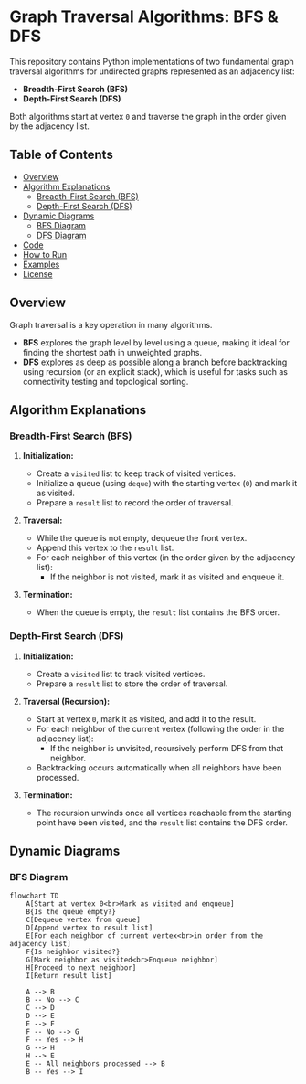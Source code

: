 # Graph Traversal Algorithms: BFS & DFS

This repository contains Python implementations of two fundamental graph traversal algorithms for undirected graphs represented as an adjacency list:
- **Breadth-First Search (BFS)**
- **Depth-First Search (DFS)**

Both algorithms start at vertex `0` and traverse the graph in the order given by the adjacency list.

## Table of Contents

- [Overview](#overview)
- [Algorithm Explanations](#algorithm-explanations)
  - [Breadth-First Search (BFS)](#breadth-first-search-bfs)
  - [Depth-First Search (DFS)](#depth-first-search-dfs)
- [Dynamic Diagrams](#dynamic-diagrams)
  - [BFS Diagram](#bfs-diagram)
  - [DFS Diagram](#dfs-diagram)
- [Code](#code)
- [How to Run](#how-to-run)
- [Examples](#examples)
- [License](#license)

## Overview

Graph traversal is a key operation in many algorithms.  
- **BFS** explores the graph level by level using a queue, making it ideal for finding the shortest path in unweighted graphs.  
- **DFS** explores as deep as possible along a branch before backtracking using recursion (or an explicit stack), which is useful for tasks such as connectivity testing and topological sorting.

## Algorithm Explanations

### Breadth-First Search (BFS)

1. **Initialization:**  
   - Create a `visited` list to keep track of visited vertices.
   - Initialize a queue (using `deque`) with the starting vertex (`0`) and mark it as visited.
   - Prepare a `result` list to record the order of traversal.

2. **Traversal:**  
   - While the queue is not empty, dequeue the front vertex.
   - Append this vertex to the `result` list.
   - For each neighbor of this vertex (in the order given by the adjacency list):
     - If the neighbor is not visited, mark it as visited and enqueue it.

3. **Termination:**  
   - When the queue is empty, the `result` list contains the BFS order.

### Depth-First Search (DFS)

1. **Initialization:**  
   - Create a `visited` list to track visited vertices.
   - Prepare a `result` list to store the order of traversal.

2. **Traversal (Recursion):**  
   - Start at vertex `0`, mark it as visited, and add it to the result.
   - For each neighbor of the current vertex (following the order in the adjacency list):
     - If the neighbor is unvisited, recursively perform DFS from that neighbor.
   - Backtracking occurs automatically when all neighbors have been processed.

3. **Termination:**  
   - The recursion unwinds once all vertices reachable from the starting point have been visited, and the `result` list contains the DFS order.

## Dynamic Diagrams
### BFS Diagram

```mermaid
flowchart TD
    A[Start at vertex 0<br>Mark as visited and enqueue]
    B{Is the queue empty?}
    C[Dequeue vertex from queue]
    D[Append vertex to result list]
    E[For each neighbor of current vertex<br>in order from the adjacency list]
    F{Is neighbor visited?}
    G[Mark neighbor as visited<br>Enqueue neighbor]
    H[Proceed to next neighbor]
    I[Return result list]

    A --> B
    B -- No --> C
    C --> D
    D --> E
    E --> F
    F -- No --> G
    F -- Yes --> H
    G --> H
    H --> E
    E -- All neighbors processed --> B
    B -- Yes --> I





